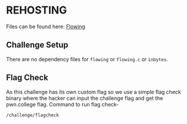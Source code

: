 # REHOSTING

Files can be found here: [Flowing](https://github.com/MasonCompetitiveCyber/PatriotCTF2022-Public/blob/main/RE/flowing/README.md)

## Challenge Setup
There are no dependency files for `flowing` or `flowing.c` or `inbytes`.

## Flag Check

As this challenge has its own custom flag so we use a simple flag check binary where the hacker can input the challenge flag and get the pwn.college flag. Command to run flag check-
```
/challenge/flagcheck
```


